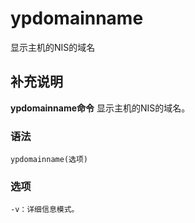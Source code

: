 #  ypdomainname

显示主机的NIS的域名

##  补充说明

**ypdomainname命令** 显示主机的NIS的域名。

###  语法

    
    
    ypdomainname(选项)
    

###  选项

    
    
    -v：详细信息模式。
    

